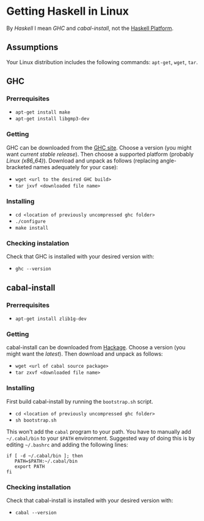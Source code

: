 # Getting Haskell in Linux

By _Haskell_ I mean _GHC_ and _cabal-install_, not the
[Haskell Platform](https://www.haskell.org/platform).

## Assumptions

Your Linux distribution includes the following commands:
`apt-get`, `wget`, `tar`.

## GHC

### Prerrequisites

* `apt-get install make`
* `apt-get install libgmp3-dev`

### Getting

GHC can be downloaded from the [GHC site](http://www.haskell.org/ghc/download).
Choose a version (you might want _current stable release_). Then choose
a supported platform (probably *Linux (x86_64)*). Download and unpack as
follows (replacing angle-bracketed names adequately for your case):

* `wget <url to the desired GHC build>`
* `tar jxvf <downloaded file name>`

### Installing

* `cd <location of previously uncompressed ghc folder>`
* `./configure`
* `make install`

### Checking instalation

Check that GHC is installed with your desired version with:

* `ghc --version`

## cabal-install

### Prerrequisites

* `apt-get install zlib1g-dev`

### Getting

cabal-install can be downloaded from [Hackage](http://hackage.haskell.org/package/cabal-install).
Choose a version (you might want the _latest_). Then download and unpack as follows:

* `wget <url of cabal source package>`
* `tar zxvf <downloaded file name>`

### Installing

First build cabal-install by running the `bootstrap.sh` script.

* `cd <location of previously uncompressed ghc folder>`
* `sh bootstrap.sh`

This won't add the `cabal` program to your path. You have to manually add `~/.cabal/bin` to your `$PATH`
environment. Suggested way of doing this is by editing `~/.bashrc` and adding the following lines:

    if [ -d ~/.cabal/bin ]; then
       PATH=$PATH:~/.cabal/bin
       export PATH
    fi

### Checking installation

Check that cabal-install is installed with your desired version with:

* `cabal --version`
